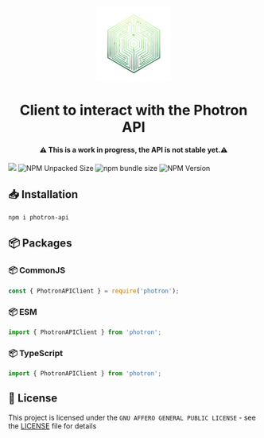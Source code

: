 <p align="center">
  <a href="https://github.com/xutyxd/photron">
    <picture>
      <source srcset="../photron-logo.png" width="150">
      <img alt="Photron logo" src="./photron-logo.png" width="150">
    </picture>
  </a>
</p>

<h1 align="center">
  Client to interact with the Photron API
</h1>
<h4 align="center">
 ⚠️​ This is a work in progress, the API is not stable yet.⚠️​
</h4>

<p align="left">
    <img src="https://img.shields.io/npm/dw/photron"/>
    <img alt="NPM Unpacked Size" src="https://img.shields.io/npm/unpacked-size/photron">
    <img alt="npm bundle size" src="https://img.shields.io/bundlephobia/min/photron">
    <img alt="NPM Version" src="https://img.shields.io/npm/v/photron">
</p>

## 📥 Installation

```sh
npm i photron-api
```

<!-- ## 🕹️ Playground
https://stackblitz.com/edit/photron-example

## 📖 Usage

```ts


``` -->

## 📦 Packages

### 📦 CommonJS

```js
const { PhotronAPIClient } = require('photron');
```

### 📦 ESM

```js
import { PhotronAPIClient } from 'photron';
```

### 📦 TypeScript

```ts
import { PhotronAPIClient } from 'photron';
```

## 📝 License

This project is licensed under the `GNU AFFERO GENERAL PUBLIC LICENSE` - see the [LICENSE](LICENSE) file for details
